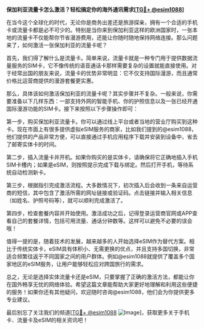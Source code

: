 **保加利亚流量卡怎么激活？轻松搞定你的海外通讯需求[[TG💪+ @esim1088](https://t.me/s/esim1088)]**

在当今这个全球化的时代，无论你是商务出差还是旅游探亲，拥有一个合适的手机卡或流量卡都是必不可少的。特别是当你来到保加利亚这样的欧洲国家时，一张本地的流量卡不仅能帮你节省漫游费用，还能让你随时随地保持网络连接。那么问题来了，如何激活一张保加利亚的流量卡呢？

首先，我们得了解什么是流量卡。简单来说，流量卡就是一种专门用于提供数据流量服务的SIM卡，它不像传统的语音通话卡那样需要复杂的设置就能直接使用。对于经常出国的朋友来说，流量卡的优势非常明显：它不仅支持国际漫游，而且通常价格比运营商提供的漫游套餐更实惠。

那么，具体该如何激活保加利亚的流量卡呢？其实步骤并不复杂。一般来说，你需要准备以下几样东西：一部支持外网的智能手机、你的护照信息以及一张已经开通国际漫游功能的SIM卡。接下来按照以下步骤操作即可：

第一步，购买保加利亚流量卡。你可以通过线上平台或者当地的营业厅购买到这种卡。现在市面上有很多提供虚拟eSIM服务的商家，比如我们提到的@esim1088，他们提供的产品非常方便，可以直接通过手机应用程序下载并安装到设备中，省去了邮寄实体卡的时间。

第二步，插入流量卡并开机。如果你购买的是实体卡，请确保将它正确地插入手机SIM卡槽内；如果是eSIM，则按照提示完成下载与绑定。然后打开手机，等待系统自动检测新卡。

第三步，根据指引完成激活流程。大多数情况下，初次插入后会收到一条来自运营商的短信，其中包含了激活所需的网址链接或验证码。点击链接并输入相关信息（如姓名、护照号码等），就可以顺利完成激活了。

第四步，检查套餐内容并开始使用。激活成功之后，记得登录运营商官网或APP查看自己的套餐详情，包括可用流量、通话分钟数等。这样可以避免不必要的误会哦！

值得一提的是，随着技术的发展，越来越多的人开始选择eSIM作为替代方案。相比于传统实体卡，eSIM具有体积小、无需更换的优点，并且支持多国切换，非常适合频繁往返于不同国家之间的用户群体。例如@esim1088就提供了覆盖多个国家地区的eSIM服务，让用户能够轻松应对跨国旅行的需求。

总之，无论是选择实体流量卡还是eSIM，只要掌握了正确的激活方法，都能让你在国外畅享无忧的网络体验。希望这篇文章能帮助大家更好地理解和利用这些便捷的服务！如果你还有其他疑问，欢迎随时咨询@esim1088，他们会为你提供更多专业建议。

最后别忘了关注我们的频道[[TG💪+ @esim1088](https://t.me/s/esim1088) ![Image](https://i.postimg.cc/4NQfJmqS/Snipaste-2025-05-13-00-14-12.png)]，获取更多关于手机卡、流量卡及eSIM的相关资讯吧！